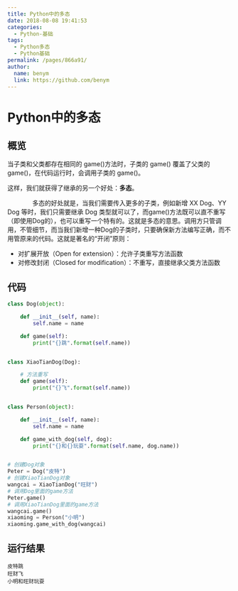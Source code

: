 ```yaml
---
title: Python中的多态
date: 2018-08-08 19:41:53
categories: 
  - Python-基础
tags: 
  - Python多态
  - Python基础
permalink: /pages/866a91/
author: 
  name: benym
  link: https://github.com/benym
---
```


# Python中的多态

## 概览

当子类和父类都存在相同的 game()方法时，子类的 game() 覆盖了父类的 game()，在代码运行时，会调用子类的 game()。

这样，我们就获得了继承的另一个好处：**多态**。 

　　　　多态的好处就是，当我们需要传入更多的子类，例如新增 XX Dog、YY Dog 等时，我们只需要继承 Dog 类型就可以了，而game()方法既可以直不重写（即使用Dog的），也可以重写一个特有的。这就是多态的意思。调用方只管调用，不管细节，而当我们新增一种Dog的子类时，只要确保新方法编写正确，而不用管原来的代码。这就是著名的“开闭”原则：

- 对扩展开放（Open for extension）：允许子类重写方法函数
- 对修改封闭（Closed for modification）：不重写，直接继承父类方法函数

## 代码

```python
class Dog(object):

    def __init__(self, name):
        self.name = name

    def game(self):
        print("{}跳".format(self.name))


class XiaoTianDog(Dog):

    # 方法重写
    def game(self):
        print("{}飞".format(self.name))


class Person(object):

    def __init__(self, name):
        self.name = name

    def game_with_dog(self, dog):
        print("{}和{}玩耍".format(self.name, dog.name))


# 创建Dog对象
Peter = Dog("皮特")
# 创建XiaoTianDog对象
wangcai = XiaoTianDog("旺财")
# 调用Dog里面的game方法
Peter.game()
# 调用XiaoTianDog里面的game方法
wangcai.game()
xiaoming = Person("小明")
xiaoming.game_with_dog(wangcai)
```

## 运行结果

```
皮特跳
旺财飞
小明和旺财玩耍
```

